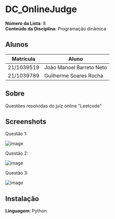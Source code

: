 # DC_OnlineJudge

**Número da Lista**: 8<br>
**Conteúdo da Disciplina**: Programação dinâmica<br>

## Alunos
|Matrícula | Aluno |
| -- | -- |
| 21/1039519  | João Manoel Barreto Neto |
| 21/1039789  | Guilherme Soares Rocha |

## Sobre 
Questões resolvidas do juíz online "Leetcode"

## Screenshots
Questão 1:

![image](https://github.com/user-attachments/assets/f96de56c-222f-44d4-80ca-5dc23bcef21b)

Questão 2:

 ![image](https://github.com/user-attachments/assets/5addce71-0d74-4a36-b82d-ed48bd8827d4)

Questão 3:

![image](../PD-OnlineJudge/Questão%203/image.png)

## Instalação 
**Linguagem**: Python<br>